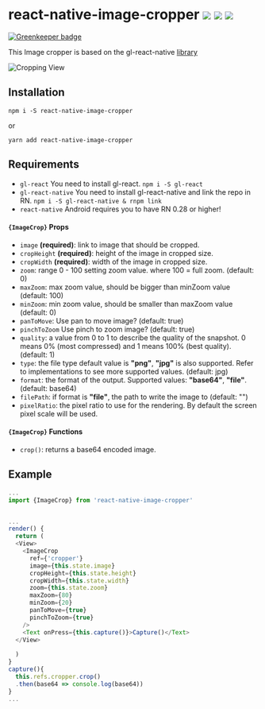 # react-native-image-cropper ![](https://img.shields.io/npm/v/react-native-image-cropper.svg) ![](https://img.shields.io/badge/gl--react->=2.1-05F561.svg) ![](https://img.shields.io/badge/gl--react--native->=2.28.0-05F561.svg)

[![Greenkeeper badge](https://badges.greenkeeper.io/stoffern/react-native-image-cropper.svg)](https://greenkeeper.io/)

This Image cropper is based on the gl-react-native [library](https://github.com/ProjectSeptemberInc/gl-react-native)

![Cropping View](https://media.giphy.com/media/l46CDga4bxZccVxWU/giphy.gif)

## Installation
```
npm i -S react-native-image-cropper
```
or
```
yarn add react-native-image-cropper
```

## Requirements
- `gl-react` You need to install gl-react. `npm i -S gl-react` 
- `gl-react-native` You need to install gl-react-native and link the repo in RN. `npm i -S gl-react-native & rnpm link` 
- `react-native` Android requires you to have RN 0.28 or higher!

#### `{ImageCrop}` Props
- `image` **(required)**: link to image that should be cropped.
- `cropHeight` **(required)**: height of the image in cropped size.
- `cropWidth` **(required)**: width of the image in cropped size.
- `zoom`: range 0 - 100 setting zoom value. where 100 = full zoom. (default: 0)
- `maxZoom`: max zoom value, should be bigger than minZoom value (default: 100)
- `minZoom`: min zoom value, should be smaller than maxZoom value (default: 0) 
- `panToMove`: Use pan to move image? (default: true)
- `pinchToZoom` Use pinch to zoom image? (default: true)
- `quality`: a value from 0 to 1 to describe the quality of the snapshot. 0 means 0% (most compressed) and 1 means 100% (best quality). (default: 1)
- `type`: the file type default value is **"png"**, **"jpg"** is also supported. Refer to implementations to see more supported values. (default: jpg)
- `format`: the format of the output. Supported values: **"base64"**, **"file"**. (default: base64)
- `filePath`: if format is **"file"**, the path to write the image to (default: "")
- `pixelRatio`: the pixel ratio to use for the rendering. By default the screen pixel scale will be used.

#### `{ImageCrop}` Functions
- `crop()`: returns a base64 encoded image.


## Example
```js
...
import {ImageCrop} from 'react-native-image-cropper'


...
render() {
  return (
  <View>
    <ImageCrop 
      ref={'cropper'}
      image={this.state.image}
      cropHeight={this.state.height}
      cropWidth={this.state.width}
      zoom={this.state.zoom}
      maxZoom={80}
      minZoom={20}
      panToMove={true}
      pinchToZoom={true}
    />
    <Text onPress={this.capture()}>Capture()</Text>
  </View>
    
  )
} 
capture(){
  this.refs.cropper.crop()
  .then(base64 => console.log(base64))
}
...

```
